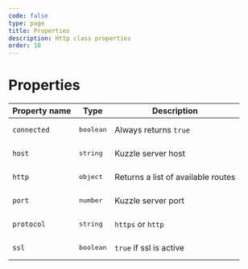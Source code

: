 ```yaml
---
code: false
type: page
title: Properties
description: Http class properties
order: 10
---
```



# Properties

| Property name        | Type     | Description          |
| -------------------- | -------- | ---------------------|
| `connected`  | <pre>boolean</pre>  | Always returns `true` |
| `host`  | <pre>string</pre>  | Kuzzle server host |
| `http`  | <pre>object</pre>  | Returns a list of available routes |
| `port`  | <pre>number</pre>  | Kuzzle server port |
| `protocol`  | <pre>string</pre>  | `https` or `http` |
| `ssl`  | <pre>boolean</pre>  | `true` if ssl is active |
